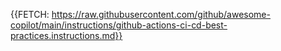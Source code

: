 {{FETCH: https://raw.githubusercontent.com/github/awesome-copilot/main/instructions/github-actions-ci-cd-best-practices.instructions.md}}
